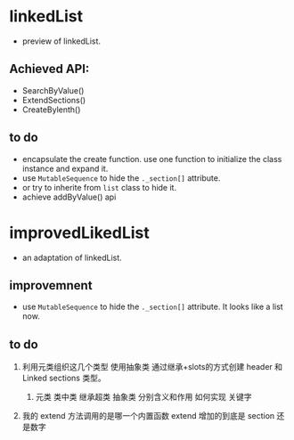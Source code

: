 # linkedList

- preview of linkedList.

## Achieved API:
- SearchByValue()
- ExtendSections()
- CreateBylenth()

## to do

- encapsulate the create function. use one function to initialize the class instance and expand it.
- use `MutableSequence` to hide the `._section[]` attribute. 
- or try to inherite from `list` class to hide it.
- achieve addByValue() api

# improvedLikedList

- an adaptation of linkedList. 

## improvemnent

- use `MutableSequence` to hide the `._section[]` attribute. It looks like a list now.

## to do
1. 利用元类组织这几个类型 使用抽象类 通过继承+slots的方式创建 header 和 Linked sections 类型。

    1. 元类 类中类 继承超类  抽象类 分别含义和作用 如何实现 关键字

2. 我的 extend 方法调用的是哪一个内置函数 extend 增加的到底是 section 还是数字